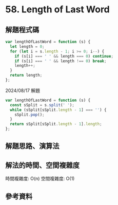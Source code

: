 # 58. Length of Last Word

## 解題程式碼

```javascript
var lengthOfLastWord = function (s) {
  let length = 0;
  for (let i = s.length - 1; i >= 0; i--) {
    if (s[i] === ' ' && length === 0) continue;
    if (s[i] === ' ' && length !== 0) break;
    length++;
  }
  return length;
};
```

2024/08/17 解題

```javascript
var lengthOfLastWord = function (s) {
  const sSplit = s.split(' ');
  while (sSplit[sSplit.length - 1] === '') {
    sSplit.pop();
  }
  return sSplit[sSplit.length - 1].length;
};
```

## 解題思路、演算法

## 解法的時間、空間複雜度

時間複雜度: O(n)
空間複雜度: O(1)

## 參考資料
